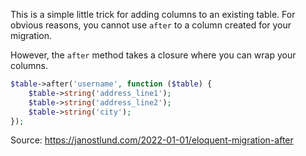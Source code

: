 This is a simple little trick for adding columns to an existing table. For obvious reasons, you cannot use `after` to a column created for your migration.

However, the `after` method takes a closure where you can wrap your columns.

```php
$table->after('username', function ($table) {
    $table->string('address_line1');
    $table->string('address_line2');
    $table->string('city');
});
```

Source: https://janostlund.com/2022-01-01/eloquent-migration-after
